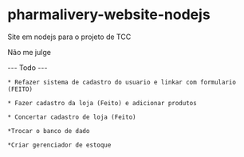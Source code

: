 # pharmalivery-website-nodejs
Site em nodejs para o projeto de TCC

Não me julge

--- Todo ---

    * Refazer sistema de cadastro do usuario e linkar com formulario (FEITO)
  
    * Fazer cadastro da loja (Feito) e adicionar produtos
  
    * Concertar cadastro de loja (Feito)
    
    *Trocar o banco de dado

    *Criar gerenciador de estoque

